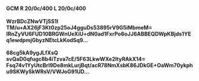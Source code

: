 #### GCM R 20/0c/400 L 20/0c/400
**WzrBDcZNwVTjSS1l**<br/>**TM/u+AX26jF3Kt0zp25oJ4gguDs53895rV9G5iMbmeM=**<br/>**IRnZyVU6FUD10BRGWnUeXiU+dN0ad1FxrPo6oJJ6ABBEQDWpKBjds1YEq1ewdpmjGbyzNEtcLkKodSq9...**<br/><br/>
**68cg5kA9ygJLfXsQ**<br/>**svQaD0qfugc8b4iTzva7cE/5F63LkwWXe2ltyRAkX14=**<br/>**Fsq74v1YyUtcBrl9De8mkLurjBqt/acR78NmXsbK86JDkGE+OaWm70ykphu9SKWySkWRsV/VWJoG91UD...**